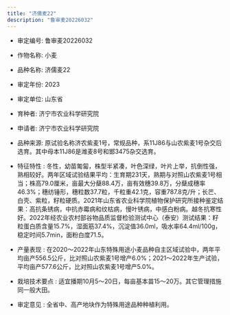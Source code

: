 ```yaml
---
title: "济儒麦22"
description: "鲁审麦20226032"
---
```

* 审定编号:  鲁审麦20226032

*  作物名称:  小麦

*  品种名称:  济儒麦22

*  审定年份:  2023

*  审定单位:  山东省

* 育种者:  济宁市农业科学研究院

*  申请者:  济宁市农业科学研究院

*  品种来源:  原试验名称济农紫麦1号，常规品种，系11J86与山农紫麦1号杂交后选育。其中母本11J86是潍麦8号和邯3475杂交选育。

*  特征特性 : 
冬性，幼苗匍匐，株型半紧凑，叶色深绿，叶片上举，抗倒性强，熟相较好。两年区域试验结果平均：生育期231天，熟期与对照山农紫麦1号相当；株高79.0厘米，亩最大分蘖88.4万，亩有效穗39.8万，分蘖成穗率46.3%；穗纺锤形，穗粒数37.7粒，千粒重42.1克，容重787.8克/升；长芒、白壳、紫粒，籽粒硬质。2021年山东省农业科学院植物保护研究所接种鉴定结果：高抗条锈病，中抗赤霉病和纹枯病，慢叶锈病，中感白粉病。越冬抗寒性好。2022年经农业农村部谷物品质监督检验测试中心（泰安）测试结果：籽粒蛋白质含量15.7%，湿面筋37.4%，沉淀值36.0ml，吸水率64.4ml/100g，稳定时间5.7min，面粉白度71.5。
 
*  产量表现 : 
在2020～2022年山东特殊用途小麦品种自主区域试验中，两年平均亩产556.5公斤，比对照山农紫麦1号增产6.0%；2021～2022年生产试验，平均亩产577.6公斤，比对照山农紫麦1号增产5.0%。

*  栽培技术要点 : 
适宜播期10月5～20日，每亩基本苗15～20万。其它管理措施同一般大田。

*  审定意见 : 
全省中、高产地块作为特殊用途品种种植利用。
